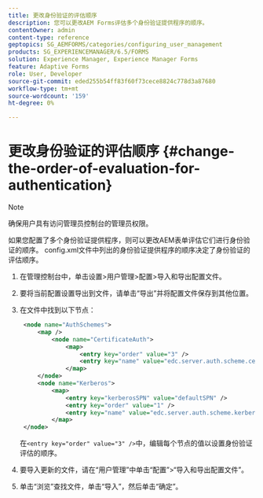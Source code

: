 ```yaml
---
title: 更改身份验证的评估顺序
description: 您可以更改AEM Forms评估多个身份验证提供程序的顺序。
contentOwner: admin
content-type: reference
geptopics: SG_AEMFORMS/categories/configuring_user_management
products: SG_EXPERIENCEMANAGER/6.5/FORMS
solution: Experience Manager, Experience Manager Forms
feature: Adaptive Forms
role: User, Developer
source-git-commit: eded255b54ff83f60f73cece8824c778d3a87680
workflow-type: tm+mt
source-wordcount: '159'
ht-degree: 0%

---
```


# 更改身份验证的评估顺序 {#change-the-order-of-evaluation-for-authentication}

>[!NOTE]
> 
> 确保用户具有访问管理员控制台的管理员权限。

如果您配置了多个身份验证提供程序，则可以更改AEM表单评估它们进行身份验证的顺序。 config.xml文件中列出的身份验证提供程序的顺序决定了身份验证的评估顺序。

1. 在管理控制台中，单击设置>用户管理>配置>导入和导出配置文件。
1. 要将当前配置设置导出到文件，请单击“导出”并将配置文件保存到其他位置。
1. 在文件中找到以下节点：

   ```xml
    <node name="AuthSchemes">
        <map />
            <node name="CertificateAuth">
                <map>
                    <entry key="order" value="3" />
                    <entry key="name" value="edc.server.auth.scheme.certificate" />
                </map>
        </node>
        <node name="Kerberos">
            <map>
                <entry key="kerberosSPN" value="defaultSPN" />
                <entry key="order" value="1" />
                <entry key="name" value="edc.server.auth.scheme.kerberos" />
            </map>
    </node>
   ```

   在`<entry key="order" value="3" />`中，编辑每个节点的值以设置身份验证评估的顺序。

1. 要导入更新的文件，请在“用户管理”中单击“配置”>“导入和导出配置文件”。
1. 单击“浏览”查找文件，单击“导入”，然后单击“确定”。
